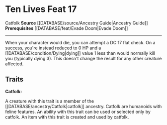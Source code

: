 ﻿---
feat: Ten Lives
id: '2329'
level: '17'
name: Ten Lives
prerequisite: '[[DATABASE/feat/Evade Doom|Evade Doom]]'
rarity: Common
source: '[[DATABASE/source/Ancestry Guide|Ancestry Guide]]'
trait:
- '[[DATABASE/trait/Catfolk|Catfolk]]'
type: Feat

---
# Ten Lives <span class="item-type">Feat 17</span>

<span class="item-trait">Catfolk</span>
**Source** [[DATABASE/source/Ancestry Guide|Ancestry Guide]] 
**Prerequisites** [[DATABASE/feat/Evade Doom|Evade Doom]]

---
When your character would die, you can attempt a DC 17 flat check. On a success, you're instead reduced to 0 HP and a [[DATABASE/condition/Dying|dying]] value 1 less than would normally kill you (typically dying 3). This doesn't change the result for any other creature affected.

## Traits

**Catfolk:**

A creature with this trait is a member of the [[DATABASE/ancestry/Catfolk|catfolk]] ancestry. Catfolk are humanoids with feline features. An ability with this trait can be used or selected only by catfolk. An item with this trait is created and used by catfolk.